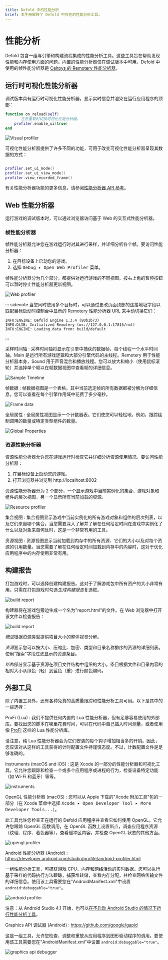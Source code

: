 ```yaml
---
title: Defold 中的性能分析
brief: 本手册解释了 Defold 中存在的性能分析工具。
---
```


# 性能分析

Defold 包含一组与引擎和构建流程集成的性能分析工具。这些工具旨在帮助发现性能和内存使用方面的问题。内置的性能分析器仅在调试版本中可用。Defold 中使用的帧性能分析器是 [Celtoys 的 Remotery 性能分析器](https://github.com/Celtoys/Remotery)。

## 运行时可视化性能分析器

调试版本具有运行时可视化性能分析器，显示实时信息并渲染在运行应用程序的顶部：

```lua
function on_reload(self)
    -- 在热重载时切换可视化性能分析器。
    profiler.enable_ui(true)
end
```

![Visual profiler](images/profiling/visual_profiler.png)

可视化性能分析器提供了许多不同的功能，可用于改变可视化性能分析器呈现其数据的方式：

```lua

profiler.set_ui_mode()
profiler.set_ui_view_mode()
profiler.view_recorded_frame()
```

有关性能分析器功能的更多信息，请参阅[性能分析器 API 参考](/ref/stable/profiler/)。

## Web 性能分析器

运行游戏的调试版本时，可以通过浏览器访问基于 Web 的交互式性能分析器。

### 帧性能分析器
帧性能分析器允许您在游戏运行时对其进行采样，并详细分析各个帧。要访问性能分析器：

1. 在目标设备上启动您的游戏。
2. 选择 <kbd> Debug ▸ Open Web Profiler</kbd> 菜单。

帧性能分析器分为几个部分，都提供对运行游戏的不同视图。按右上角的暂停按钮可以暂时停止性能分析器更新视图。

![Web profiler](images/profiling/webprofiler_page.png)

::: sidenote
当您同时使用多个目标时，可以通过更改页面顶部的连接地址字段以匹配目标启动时控制台中显示的 Remotery 性能分析器 URL 来手动切换它们：

```
INFO:ENGINE: Defold Engine 1.3.4 (80b1b73)
INFO:DLIB: Initialized Remotery (ws://127.0.0.1:17815/rmt)
INFO:ENGINE: Loading data from: build/default
```
:::

采样时间轴
: 采样时间轴将显示在引擎中捕获的数据帧，每个线程一个水平时间轴。Main 是运行所有游戏逻辑和大部分引擎代码的主线程。Remotery 用于性能分析器本身，Sound 用于声音混合和播放线程。您可以放大和缩小（使用鼠标滚轮）并选择单个帧以在帧数据视图中查看帧的详细信息。

  ![Sample Timeline](images/profiling/webprofiler_sample_timeline.png)


帧数据
: 帧数据视图是一个表格，其中当前选定帧的所有数据都被分解为详细信息。您可以查看在每个引擎作用域中花费了多少毫秒。

  ![Frame data](images/profiling/webprofiler_frame_data.png)


全局属性
: 全局属性视图显示一个计数器表。它们使您可以轻松地，例如，跟踪绘制调用的数量或特定类型组件的数量。

  ![Global Properties](images/profiling/webprofiler_global_properties.png)


### 资源性能分析器
资源性能分析器允许您在游戏运行时检查它并详细分析资源使用情况。要访问性能分析器：

1. 在目标设备上启动您的游戏。
2. 打开浏览器并浏览到 http://localhost:8002

资源性能分析器分为 2 个部分，一个显示游戏中当前实例化的集合、游戏对象和组件的层次视图，另一个显示所有当前加载的资源。

![Resource profiler](images/profiling/webprofiler_resources_page.png)

集合视图
: 集合视图显示游戏中当前实例化的所有游戏对象和组件的层次列表，以及它们来自哪个集合。当您需要深入了解并了解在任何给定时间在游戏中实例化了什么以及对象来自何处时，这是一个非常有用的工具。

资源视图
: 资源视图显示当前加载到内存中的所有资源、它们的大小以及对每个资源的引用数量。当您需要了解在任何给定时间加载到内存中的内容时，这对于优化应用程序中的内存使用非常有用。


## 构建报告

打包游戏时，可以选择创建构建报告。这对于了解游戏包中所有资产的大小非常有用。只需在打包游戏时勾选*生成构建报告*复选框。

![build report](images/profiling/build_report.png)

构建器将在游戏包旁边生成一个名为"report.html"的文件。在 Web 浏览器中打开该文件以检查报告：

![build report](images/profiling/build_report_html.png)

*概述*根据资源类型提供项目大小的整体视觉分解。

*资源*显示您可以按大小、压缩比、加密、类型和目录名称排序的资源的详细列表。使用"搜索"字段过滤显示的资源条目。

*结构*部分显示基于资源在项目文件结构中组织的大小。条目根据文件和目录内容的相对大小从绿色（轻）到蓝色（重）进行颜色编码。


## 外部工具

除了内置工具外，还有各种免费的高质量跟踪和性能分析工具可用。以下是其中的一些选择：

ProFi (Lua)
: 我们不提供任何内置的 Lua 性能分析器，但有足够容易使用的外部库。要找出您的脚本在哪里花费时间，可以在代码中自己插入时间测量，或者使用像 [ProFi](https://github.com/jgrahamc/ProFi) 这样的 Lua 性能分析库。

  请注意，纯 Lua 性能分析器会为它们安装的每个钩子增加相当多的开销。因此，您应该对从这样的工具获得的计时配置文件持谨慎态度。不过，计数配置文件是足够准确的。

Instruments (macOS and iOS)
: 这是 Xcode 的一部分的性能分析器和可视化工具。它允许您跟踪和检查一个或多个应用程序或进程的行为，检查设备特定功能（如 Wi-Fi 和蓝牙）等等。

  ![instruments](images/profiling/instruments.png)

OpenGL 性能分析器 (macOS)
: 您可以从 Apple 下载的"Xcode 附加工具"包的一部分（在 Xcode 菜单中选择 <kbd>Xcode ▸ Open Developer Tool ▸ More Developer Tools...</kbd>）。

  此工具允许您检查正在运行的 Defold 应用程序并查看它如何使用 OpenGL。它允许您跟踪 OpenGL 函数调用，在 OpenGL 函数上设置断点，调查应用程序资源（纹理、程序、着色器等），查看缓冲区内容，并检查 OpenGL 状态的其他方面。

  ![opengl profiler](images/profiling/opengl.png)

Android 性能分析器 (Android)
: https://developer.android.com/studio/profile/android-profiler.html

  一组性能分析工具，可捕获游戏 CPU、内存和网络活动的实时数据。您可以执行基于采样的代码执行方法跟踪，捕获堆转储，查看内存分配，并检查网络传输文件的详细信息。使用该工具需要您在"AndroidManifest.xml"中设置 `android:debuggable="true"`。

  ![android profiler](images/profiling/android_profiler.png)

  注意：从 Android Studio 4.1 开始，也可以[在不启动 Android Studio 的情况下运行性能分析工具](https://developer.android.com/studio/profile/android-profiler.html#standalone-profilers)。

Graphics API 调试器 (Android)
: https://github.com/google/gapid

  这是一组工具，允许您检查、调整和重放从应用程序到图形驱动程序的调用。要使用该工具需要您在"AndroidManifest.xml"中设置 `android:debuggable="true"`。

  ![graphics api debugger](images/profiling/gapid.png)

